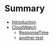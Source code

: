 # Summary

* [Introduction](README.md)
* [CloudWatch](CloudWatch/cloudwatchmd.md)
   * [ResponseTime](CloudWatch/responsetimemd.md)
   * [another test](CloudWatch/another_test.md)

